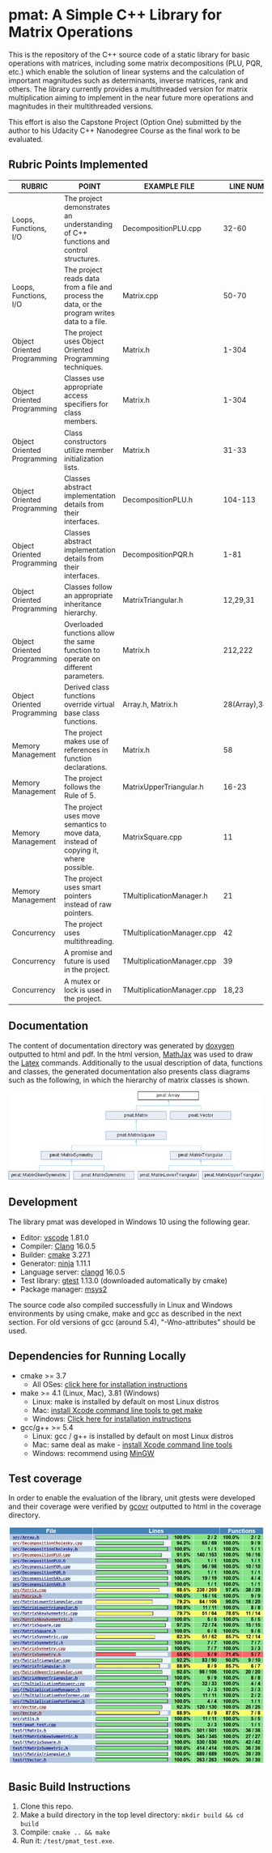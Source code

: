 # pmat: A Simple C++ Library for Matrix Operations

This is the repository of the C++ source code of a static library for basic operations with matrices, including some matrix decompositions (PLU, PQR, etc.) which enable the solution of linear systems and the calculation of important magnitudes such as determinants, inverse matrices, rank and others. The library currently provides a multithreaded version for matrix multiplication aiming to implement in the near future more operations and magnitudes in their multithreaded versions.

This effort is also the Capstone Project (Option One) submitted by the author to his Udacity C++ Nanodegree Course as the final work to be evaluated.

## Rubric Points Implemented

| RUBRIC                      | POINT                                                                                          | EXAMPLE FILE               | LINE NUMBER(S)       |
| --------------------------- | ---------------------------------------------------------------------------------------------- | -------------------------- | -------------------- |
| Loops, Functions, I/O       | The project demonstrates an understanding of C++ functions and control structures.             | DecompositionPLU.cpp       | 32-60                |
| Loops, Functions, I/O       | The project reads data from a file and process the data, or the program writes data to a file. | Matrix.cpp                 | 50-70                |
| Object Oriented Programming | The project uses Object Oriented Programming techniques.                                       | Matrix.h                   | 1-304                |
| Object Oriented Programming | Classes use appropriate access specifiers for class members.                                   | Matrix.h                   | 1-304                |
| Object Oriented Programming | Class constructors utilize member initialization lists.                                        | Matrix.h                   | 31-33                |
| Object Oriented Programming | Classes abstract implementation details from their interfaces.                                 | DecompositionPLU.h         | 104-113              |
| Object Oriented Programming | Classes abstract implementation details from their interfaces.                                 | DecompositionPQR.h         | 1-81                 |
| Object Oriented Programming | Classes follow an appropriate inheritance hierarchy.                                           | MatrixTriangular.h         | 12,29,31             |
| Object Oriented Programming | Overloaded functions allow the same function to operate on different parameters.               | Matrix.h                   | 212,222              |
| Object Oriented Programming | Derived class functions override virtual base class functions.                                 | Array.h, Matrix.h          | 28(Array),38(Matrix) |
| Memory Management           | The project makes use of references in function declarations.                                  | Matrix.h                   | 58                   |
| Memory Management           | The project follows the Rule of 5.                                                             | MatrixUpperTriangular.h    | 16-23                |
| Memory Management           | The project uses move semantics to move data, instead of copying it, where possible.           | MatrixSquare.cpp           | 11                   |
| Memory Management           | The project uses smart pointers instead of raw pointers.                                       | TMultiplicationManager.h   | 21                   |
| Concurrency                 | The project uses multithreading.                                                               | TMultiplicationManager.cpp | 42                   |
| Concurrency                 | A promise and future is used in the project.                                                   | TMultiplicationManager.cpp | 39                   |
| Concurrency                 | A mutex or lock is used in the project.                                                        | TMultiplicationManager.cpp | 18,23                |

## Documentation

The content of documentation directory was generated by [doxygen](https://www.doxygen.nl/) outputted to html and pdf. In the html version, [MathJax](https://www.mathjax.org/) was used to draw the [Latex](https://www.latex-project.org/) commands. Additionally to the usual description of data, functions and classes, the generated documentation also presents class diagrams such as the following, in which the hierarchy of matrix classes is shown.

<p align="center">
  <img src="image/README/1691602063656.png">
</p>

## Development

The library pmat was developed in Windows 10 using the following gear.

* Editor: [vscode](https://code.visualstudio.com/) 1.81.0
* Compiler: [Clang](https://clang.llvm.org/) 16.0.5
* Builder: [cmake](https://cmake.org/) 3.27.1
* Generator: [ninja](https://ninja-build.org/) 1.11.1
* Language server: [clangd](https://clangd.llvm.org/) 16.0.5
* Test library: [gtest](https://github.com/google/googletest/archive/refs/tags/v1.13.0.zip) 1.13.0 (downloaded automatically by cmake)
* Package manager: [msys2](https://www.msys2.org/)

The source code also compiled successfully in Linux and Windows environments by using cmake, make and gcc as described in the next section. For old versions of gcc (around 5.4), "-Wno-attributes" should be used.

## Dependencies for Running Locally

* cmake >= 3.7
  * All OSes: [click here for installation instructions](https://cmake.org/install/)
* make >= 4.1 (Linux, Mac), 3.81 (Windows)
  * Linux: make is installed by default on most Linux distros
  * Mac: [install Xcode command line tools to get make](https://developer.apple.com/xcode/features/)
  * Windows: [Click here for installation instructions](http://gnuwin32.sourceforge.net/packages/make.htm)
* gcc/g++ >= 5.4
  * Linux: gcc / g++ is installed by default on most Linux distros
  * Mac: same deal as make - [install Xcode command line tools](https://developer.apple.com/xcode/features/)
  * Windows: recommend using [MinGW](http://www.mingw.org/)

## Test coverage

In order to enable the evaluation of the library, unit gtests were developed and their coverage were verified by  [gcovr](https://gcovr.com/en/stable/) outputted to html in the coverage directory.

<p align="center">
  <img src="image/README/1691603447304.png">
</p>

## Basic Build Instructions

1. Clone this repo.
2. Make a build directory in the top level directory: `mkdir build && cd build`
3. Compile: `cmake .. && make`
4. Run it: `/test/pmat_test.exe`.
